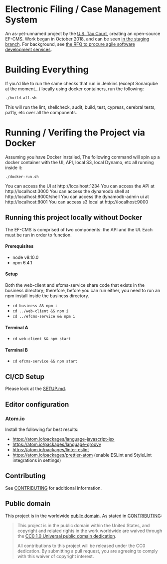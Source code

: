 # Electronic Filing / Case Management System

An as-yet-unnamed project by the [U.S. Tax Court](https://ustaxcourt.gov/), creating an open-source EF-CMS. Work began in October 2018, and can be seen [in the staging branch](https://github.com/ustaxcourt/ef-cms/tree/staging). For background, see [the RFQ to procure agile software development services](https://github.com/ustaxcourt/case-management-rfq).

# Building Everything
If you'd like to run the same checks that run in Jenkins (except Sonarqube at the moment...) locally using docker containers, run the following:

`./build-all.sh`

This will run the lint, shellcheck, audit, build, test, cypress, cerebral tests, pa11y, etc over all the components.

# Running / Verifing the Project via Docker

Assuming you have Docker installed, The following command will spin up a docker container with the UI, API, local S3, local Dynamo, etc all running inside it:

`./docker-run.sh`

You can access the UI at  http://localhost:1234
You can access the API at http://localhost:3000
You can access the dynamodb shell at http://localhost:8000/shell
You can access the dynamodb-admin ui at http://localhost:8001
You can access s3 local at http://localhost:9000

## Running this project locally without Docker

The EF-CMS is comprised of two components: the API and the UI. Each must be run in order to function.

#### Prerequisites
- node v8.10.0
- npm 6.4.1

#### Setup

Both the web-client and efcms-service share code that exists in the business directory; therefore, before you can run either, you need to run an npm install inside the business directory.

- `cd business && npm i`
- `cd ../web-client && npm i`
- `cd ../efcms-service && npm i`

#### Terminal A
- `cd web-client && npm start`

#### Terminal B
- `cd efcms-service && npm start`

## CI/CD Setup

Please look at the [SETUP.md](SETUP.md).

## Editor configuration

### Atom.io

Install the following for best results:

- https://atom.io/packages/language-javascript-jsx
- https://atom.io/packages/language-groovy
- https://atom.io/packages/linter-eslint
- https://atom.io/packages/prettier-atom (enable ESLint and StyleLint integrations in settings)

## Contributing

See [CONTRIBUTING](CONTRIBUTING.md) for additional information.

## Public domain

This project is in the worldwide [public domain](LICENSE.md). As stated in [CONTRIBUTING](CONTRIBUTING.md):

> This project is in the public domain within the United States, and copyright and related rights in the work worldwide are waived through the [CC0 1.0 Universal public domain dedication](https://creativecommons.org/publicdomain/zero/1.0/).
>
> All contributions to this project will be released under the CC0 dedication. By submitting a pull request, you are agreeing to comply with this waiver of copyright interest.

